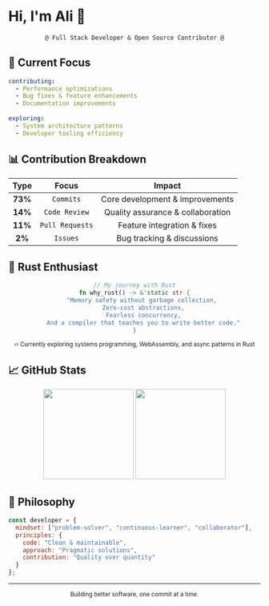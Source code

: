 # Hi, I'm Ali 👋

<div align="center">
  
  ```diff
  @ Full Stack Developer & Open Source Contributor @
  ```
  
</div>

## 🎯 Current Focus

```yaml
contributing:
  - Performance optimizations
  - Bug fixes & feature enhancements
  - Documentation improvements
  
exploring:
  - System architecture patterns
  - Developer tooling efficiency
```

## 📊 Contribution Breakdown

<div align="center">
  
| Type | Focus | Impact |
|:----:|:-----:|:------:|
| **73%** | `Commits` | Core development & improvements |
| **14%** | `Code Review` | Quality assurance & collaboration |
| **11%** | `Pull Requests` | Feature integration & fixes |
| **2%** | `Issues` | Bug tracking & discussions |

</div>

## 🦀 Rust Enthusiast

<div align="center">

```rust
// My journey with Rust
fn why_rust() -> &'static str {
    "Memory safety without garbage collection,
     Zero-cost abstractions,
     Fearless concurrency,
     And a compiler that teaches you to write better code."
}
```

<sub>🔥 Currently exploring systems programming, WebAssembly, and async patterns in Rust</sub>

</div>

## 📈 GitHub Stats

<div align="center">
  
  <img height="180em" src="https://github-readme-stats.vercel.app/api?username=ali90h&show_icons=true&theme=dark&include_all_commits=true&count_private=true&hide_border=true&bg_color=0d1117&title_color=58a6ff&icon_color=1f6feb&text_color=c9d1d9"/>
  
  <img height="180em" src="https://github-readme-streak-stats.herokuapp.com/?user=ali90h&theme=dark&hide_border=true&background=0d1117&ring=58a6ff&fire=58a6ff&currStreakLabel=c9d1d9&sideLabels=c9d1d9&dates=8b949e&sideNums=c9d1d9&currStreakNum=c9d1d9"/>

</div>

## 💭 Philosophy

```javascript
const developer = {
  mindset: ["problem-solver", "continuous-learner", "collaborator"],
  principles: {
    code: "Clean & maintainable",
    approach: "Pragmatic solutions",
    contribution: "Quality over quantity"
  }
};
```

<div align="center">
  
  ---
  
  <sub>Building better software, one commit at a time.</sub>
  
</div>
